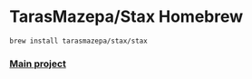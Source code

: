 # TarasMazepa/Stax Homebrew 

```
brew install tarasmazepa/stax/stax
```

### [Main project](https://github.com/TarasMazepa/stax)
